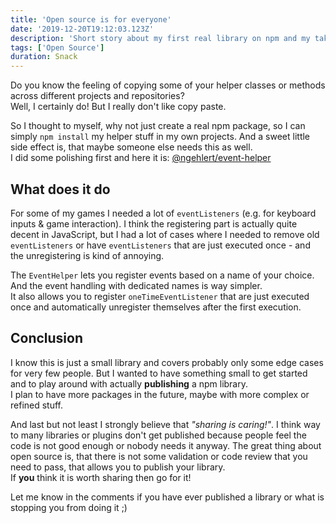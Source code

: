 ```yaml
---
title: 'Open source is for everyone'
date: '2019-12-20T19:12:03.123Z'
description: 'Short story about my first real library on npm and my take on open source'
tags: ['Open Source']
duration: Snack
---
```


Do you know the feeling of copying some of your helper classes or methods across different
projects and repositories?  
Well, I certainly do! But I really don't like copy paste.

So I thought to myself, why not just create a real npm package, so I can simply `npm install`
my helper stuff in my own projects. And a sweet little side effect is, that maybe someone else
needs this as well.  
I did some polishing first and here it is:
[@ngehlert/event-helper](https://www.npmjs.com/package/@ngehlert/event-helper)

## What does it do

For some of my games I needed a lot of `eventListeners` (e.g. for keyboard inputs & game
interaction). I think the registering part is actually quite decent in JavaScript, but
I had a lot of cases where I needed to remove old `eventListeners` or have `eventListeners`
that are just executed once - and the unregistering is kind of annoying.

The `EventHelper` lets you register events based on a name of your choice. And the event handling
with dedicated names is way simpler.  
It also allows you to register `oneTimeEventListener` that are just executed once and automatically
unregister themselves after the first execution.

## Conclusion

I know this is just a small library and covers probably only some edge cases for very few people.
But I wanted to have something small to get started and to play around with actually **publishing**
a npm library.  
I plan to have more packages in the future, maybe with more complex or refined stuff.

And last but not least I strongly believe that _"sharing is caring!"_. I think way to many libraries or
plugins don't get published because people feel the code is not good enough or nobody needs it anyway.
The great thing about open source is, that there is not some validation or code review that you need to
pass, that allows you to publish your library.  
If **you** think it is worth sharing then go for it!

Let me know in the comments if you have ever published a library or what is stopping you from doing it ;)
